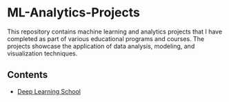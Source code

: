 # ML-Analytics-Projects
This repository contains machine learning and analytics projects that I have completed as part of various educational programs and courses. The projects showcase the application of data analysis, modeling, and visualization techniques.
## Contents
- [Deep Learning School](https://github.com/Darrifus/ML-Analytics-Projects/tree/2d1f8b2142e9c5039d3296049f0aba2677d5a941/Deep%20Learning%20School)
